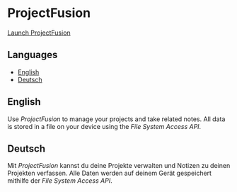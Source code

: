 # ProjectFusion

[Launch ProjectFusion](https://project-fusion.vercel.app)

## Languages

- [English](#english)
- [Deutsch](#deutsch)

## English

Use *ProjectFusion* to manage your projects and take related notes. All data is stored in a file on your device using the *File System Access API*.

## Deutsch

Mit *ProjectFusion* kannst du deine Projekte verwalten und Notizen zu deinen Projekten verfassen. Alle Daten werden auf deinem Gerät gespeichert mithilfe der *File System Access API*.